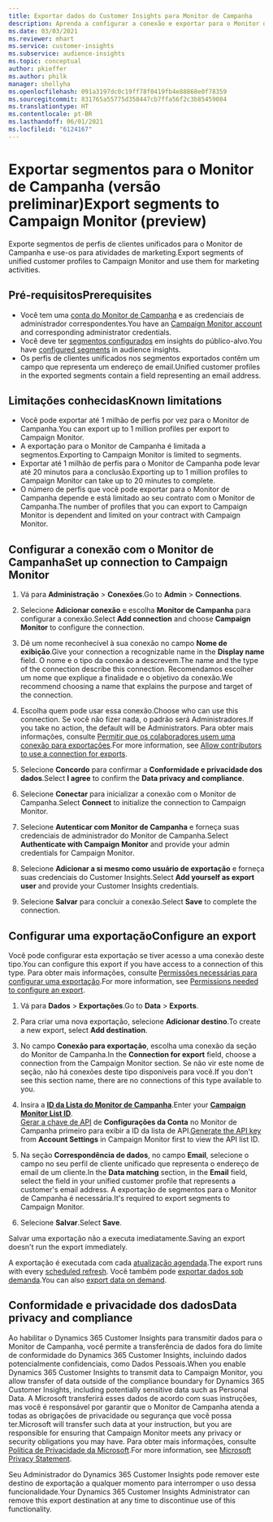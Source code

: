 ```yaml
---
title: Exportar dados do Customer Insights para Monitor de Campanha
description: Aprenda a configurar a conexão e exportar para o Monitor de Campanha.
ms.date: 03/03/2021
ms.reviewer: mhart
ms.service: customer-insights
ms.subservice: audience-insights
ms.topic: conceptual
author: pkieffer
ms.author: philk
manager: shellyha
ms.openlocfilehash: 091a3197dc0c19ff78f0419fb4e88868e0f78359
ms.sourcegitcommit: 831765a55775d358447cb7ffa56f2c3b85459084
ms.translationtype: HT
ms.contentlocale: pt-BR
ms.lasthandoff: 06/01/2021
ms.locfileid: "6124167"
---
```

# <a name="export-segments-to-campaign-monitor-preview"></a><span data-ttu-id="d3248-103">Exportar segmentos para o Monitor de Campanha (versão preliminar)</span><span class="sxs-lookup"><span data-stu-id="d3248-103">Export segments to Campaign Monitor (preview)</span></span>

<span data-ttu-id="d3248-104">Exporte segmentos de perfis de clientes unificados para o Monitor de Campanha e use-os para atividades de marketing.</span><span class="sxs-lookup"><span data-stu-id="d3248-104">Export segments of unified customer profiles to Campaign Monitor and use them for marketing activities.</span></span>

## <a name="prerequisites"></a><span data-ttu-id="d3248-105">Pré-requisitos</span><span class="sxs-lookup"><span data-stu-id="d3248-105">Prerequisites</span></span>

-   <span data-ttu-id="d3248-106">Você tem uma [conta do Monitor de Campanha](https://www.campaignmonitor.com/) e as credenciais de administrador correspondentes.</span><span class="sxs-lookup"><span data-stu-id="d3248-106">You have an [Campaign Monitor account](https://www.campaignmonitor.com/) and corresponding administrator credentials.</span></span>
-   <span data-ttu-id="d3248-107">Você deve ter [segmentos configurados](segments.md) em insights do público-alvo.</span><span class="sxs-lookup"><span data-stu-id="d3248-107">You have [configured segments](segments.md) in audience insights.</span></span>
-   <span data-ttu-id="d3248-108">Os perfis de clientes unificados nos segmentos exportados contêm um campo que representa um endereço de email.</span><span class="sxs-lookup"><span data-stu-id="d3248-108">Unified customer profiles in the exported segments contain a field representing an email address.</span></span>

## <a name="known-limitations"></a><span data-ttu-id="d3248-109">Limitações conhecidas</span><span class="sxs-lookup"><span data-stu-id="d3248-109">Known limitations</span></span>

- <span data-ttu-id="d3248-110">Você pode exportar até 1 milhão de perfis por vez para o Monitor de Campanha.</span><span class="sxs-lookup"><span data-stu-id="d3248-110">You can export up to 1 million profiles per export to Campaign Monitor.</span></span>
- <span data-ttu-id="d3248-111">A exportação para o Monitor de Campanha é limitada a segmentos.</span><span class="sxs-lookup"><span data-stu-id="d3248-111">Exporting to Campaign Monitor is limited to segments.</span></span>
- <span data-ttu-id="d3248-112">Exportar até 1 milhão de perfis para o Monitor de Campanha pode levar até 20 minutos para a conclusão.</span><span class="sxs-lookup"><span data-stu-id="d3248-112">Exporting up to 1 million profiles to Campaign Monitor can take up to 20 minutes to complete.</span></span> 
- <span data-ttu-id="d3248-113">O número de perfis que você pode exportar para o Monitor de Campanha depende e está limitado ao seu contrato com o Monitor de Campanha.</span><span class="sxs-lookup"><span data-stu-id="d3248-113">The number of profiles that you can export to Campaign Monitor is dependent and limited on your contract with Campaign Monitor.</span></span>

## <a name="set-up-connection-to-campaign-monitor"></a><span data-ttu-id="d3248-114">Configurar a conexão com o Monitor de Campanha</span><span class="sxs-lookup"><span data-stu-id="d3248-114">Set up connection to Campaign Monitor</span></span>

1. <span data-ttu-id="d3248-115">Vá para **Administração** > **Conexões**.</span><span class="sxs-lookup"><span data-stu-id="d3248-115">Go to **Admin** > **Connections**.</span></span>

1. <span data-ttu-id="d3248-116">Selecione **Adicionar conexão** e escolha **Monitor de Campanha** para configurar a conexão.</span><span class="sxs-lookup"><span data-stu-id="d3248-116">Select **Add connection** and choose **Campaign Monitor** to configure the connection.</span></span>

1. <span data-ttu-id="d3248-117">Dê um nome reconhecível à sua conexão no campo **Nome de exibição**.</span><span class="sxs-lookup"><span data-stu-id="d3248-117">Give your connection a recognizable name in the **Display name** field.</span></span> <span data-ttu-id="d3248-118">O nome e o tipo da conexão a descrevem.</span><span class="sxs-lookup"><span data-stu-id="d3248-118">The name and the type of the connection describe this connection.</span></span> <span data-ttu-id="d3248-119">Recomendamos escolher um nome que explique a finalidade e o objetivo da conexão.</span><span class="sxs-lookup"><span data-stu-id="d3248-119">We recommend choosing a name that explains the purpose and target of the connection.</span></span>

1. <span data-ttu-id="d3248-120">Escolha quem pode usar essa conexão.</span><span class="sxs-lookup"><span data-stu-id="d3248-120">Choose who can use this connection.</span></span> <span data-ttu-id="d3248-121">Se você não fizer nada, o padrão será Administradores.</span><span class="sxs-lookup"><span data-stu-id="d3248-121">If you take no action, the default will be Administrators.</span></span> <span data-ttu-id="d3248-122">Para obter mais informações, consulte [Permitir que os colaboradores usem uma conexão para exportações](connections.md#allow-contributors-to-use-a-connection-for-exports).</span><span class="sxs-lookup"><span data-stu-id="d3248-122">For more information, see [Allow contributors to use a connection for exports](connections.md#allow-contributors-to-use-a-connection-for-exports).</span></span>

1. <span data-ttu-id="d3248-123">Selecione **Concordo** para confirmar a **Conformidade e privacidade dos dados**.</span><span class="sxs-lookup"><span data-stu-id="d3248-123">Select **I agree** to confirm the **Data privacy and compliance**.</span></span>

1. <span data-ttu-id="d3248-124">Selecione **Conectar** para inicializar a conexão com o Monitor de Campanha.</span><span class="sxs-lookup"><span data-stu-id="d3248-124">Select **Connect** to initialize the connection to Campaign Monitor.</span></span>

1. <span data-ttu-id="d3248-125">Selecione **Autenticar com Monitor de Campanha** e forneça suas credenciais de administrador do Monitor de Campanha.</span><span class="sxs-lookup"><span data-stu-id="d3248-125">Select **Authenticate with Campaign Monitor** and provide your admin credentials for Campaign Monitor.</span></span>

1. <span data-ttu-id="d3248-126">Selecione **Adicionar a si mesmo como usuário de exportação** e forneça suas credenciais do Customer Insights.</span><span class="sxs-lookup"><span data-stu-id="d3248-126">Select **Add yourself as export user** and provide your Customer Insights credentials.</span></span>

1. <span data-ttu-id="d3248-127">Selecione **Salvar** para concluir a conexão.</span><span class="sxs-lookup"><span data-stu-id="d3248-127">Select **Save** to complete the connection.</span></span>

## <a name="configure-an-export"></a><span data-ttu-id="d3248-128">Configurar uma exportação</span><span class="sxs-lookup"><span data-stu-id="d3248-128">Configure an export</span></span>

<span data-ttu-id="d3248-129">Você pode configurar esta exportação se tiver acesso a uma conexão deste tipo.</span><span class="sxs-lookup"><span data-stu-id="d3248-129">You can configure this export if you have access to a connection of this type.</span></span> <span data-ttu-id="d3248-130">Para obter mais informações, consulte [Permissões necessárias para configurar uma exportação](export-destinations.md#set-up-a-new-export).</span><span class="sxs-lookup"><span data-stu-id="d3248-130">For more information, see [Permissions needed to configure an export](export-destinations.md#set-up-a-new-export).</span></span>

1. <span data-ttu-id="d3248-131">Vá para **Dados** > **Exportações**.</span><span class="sxs-lookup"><span data-stu-id="d3248-131">Go to **Data** > **Exports**.</span></span>

1. <span data-ttu-id="d3248-132">Para criar uma nova exportação, selecione **Adicionar destino**.</span><span class="sxs-lookup"><span data-stu-id="d3248-132">To create a new export, select **Add destination**.</span></span>

1. <span data-ttu-id="d3248-133">No campo **Conexão para exportação**, escolha uma conexão da seção do Monitor de Campanha.</span><span class="sxs-lookup"><span data-stu-id="d3248-133">In the **Connection for export** field, choose a connection from the Campaign Monitor section.</span></span> <span data-ttu-id="d3248-134">Se não vir este nome de seção, não há conexões deste tipo disponíveis para você.</span><span class="sxs-lookup"><span data-stu-id="d3248-134">If you don't see this section name, there are no connections of this type available to you.</span></span>

1. <span data-ttu-id="d3248-135">Insira a [**ID da Lista do Monitor de Campanha**](https://www.campaignmonitor.com/api/getting-started/#your-list-id).</span><span class="sxs-lookup"><span data-stu-id="d3248-135">Enter your [**Campaign Monitor List ID**](https://www.campaignmonitor.com/api/getting-started/#your-list-id).</span></span>    
   <span data-ttu-id="d3248-136">[Gerar a chave de API](https://www.campaignmonitor.com/api/getting-started/) de **Configurações da Conta** no Monitor de Campanha primeiro para exibir a ID da lista de API.</span><span class="sxs-lookup"><span data-stu-id="d3248-136">[Generate the API key](https://www.campaignmonitor.com/api/getting-started/) from **Account Settings** in Campaign Monitor first to view the API list ID.</span></span>  

3. <span data-ttu-id="d3248-137">Na seção **Correspondência de dados**, no campo **Email**, selecione o campo no seu perfil de cliente unificado que representa o endereço de email de um cliente.</span><span class="sxs-lookup"><span data-stu-id="d3248-137">In the **Data matching** section, in the **Email** field, select the field in your unified customer profile that represents a customer's email address.</span></span> <span data-ttu-id="d3248-138">A exportação de segmentos para o Monitor de Campanha é necessária.</span><span class="sxs-lookup"><span data-stu-id="d3248-138">It's required to export segments to Campaign Monitor.</span></span>

1. <span data-ttu-id="d3248-139">Selecione **Salvar**.</span><span class="sxs-lookup"><span data-stu-id="d3248-139">Select **Save**.</span></span>

<span data-ttu-id="d3248-140">Salvar uma exportação não a executa imediatamente.</span><span class="sxs-lookup"><span data-stu-id="d3248-140">Saving an export doesn't run the export immediately.</span></span>

<span data-ttu-id="d3248-141">A exportação é executada com cada [atualização agendada](system.md#schedule-tab).</span><span class="sxs-lookup"><span data-stu-id="d3248-141">The export runs with every [scheduled refresh](system.md#schedule-tab).</span></span> <span data-ttu-id="d3248-142">Você também pode [exportar dados sob demanda](export-destinations.md#run-exports-on-demand).</span><span class="sxs-lookup"><span data-stu-id="d3248-142">You can also [export data on demand](export-destinations.md#run-exports-on-demand).</span></span> 


## <a name="data-privacy-and-compliance"></a><span data-ttu-id="d3248-143">Conformidade e privacidade dos dados</span><span class="sxs-lookup"><span data-stu-id="d3248-143">Data privacy and compliance</span></span>

<span data-ttu-id="d3248-144">Ao habilitar o Dynamics 365 Customer Insights para transmitir dados para o Monitor de Campanha, você permite a transferência de dados fora do limite de conformidade do Dynamics 365 Customer Insights, incluindo dados potencialmente confidenciais, como Dados Pessoais.</span><span class="sxs-lookup"><span data-stu-id="d3248-144">When you enable Dynamics 365 Customer Insights to transmit data to Campaign Monitor, you allow transfer of data outside of the compliance boundary for Dynamics 365 Customer Insights, including potentially sensitive data such as Personal Data.</span></span> <span data-ttu-id="d3248-145">A Microsoft transferirá esses dados de acordo com suas instruções, mas você é responsável por garantir que o Monitor de Campanha atenda a todas as obrigações de privacidade ou segurança que você possa ter.</span><span class="sxs-lookup"><span data-stu-id="d3248-145">Microsoft will transfer such data at your instruction, but you are responsible for ensuring that Campaign Monitor meets any privacy or security obligations you may have.</span></span> <span data-ttu-id="d3248-146">Para obter mais informações, consulte [Política de Privacidade da Microsoft](https://go.microsoft.com/fwlink/?linkid=396732).</span><span class="sxs-lookup"><span data-stu-id="d3248-146">For more information, see [Microsoft Privacy Statement](https://go.microsoft.com/fwlink/?linkid=396732).</span></span>

<span data-ttu-id="d3248-147">Seu Administrador do Dynamics 365 Customer Insights pode remover este destino de exportação a qualquer momento para interromper o uso dessa funcionalidade.</span><span class="sxs-lookup"><span data-stu-id="d3248-147">Your Dynamics 365 Customer Insights Administrator can remove this export destination at any time to discontinue use of this functionality.</span></span>
